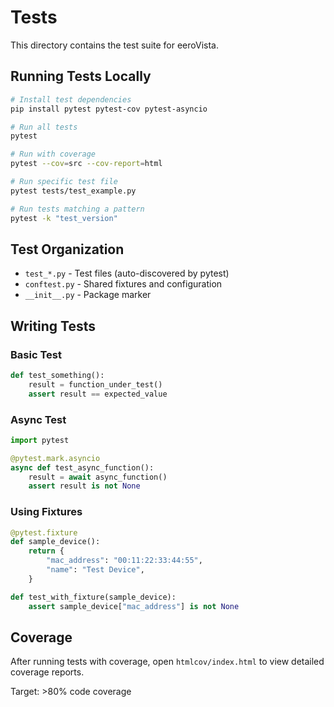 # Tests

This directory contains the test suite for eeroVista.

## Running Tests Locally

```bash
# Install test dependencies
pip install pytest pytest-cov pytest-asyncio

# Run all tests
pytest

# Run with coverage
pytest --cov=src --cov-report=html

# Run specific test file
pytest tests/test_example.py

# Run tests matching a pattern
pytest -k "test_version"
```

## Test Organization

- `test_*.py` - Test files (auto-discovered by pytest)
- `conftest.py` - Shared fixtures and configuration
- `__init__.py` - Package marker

## Writing Tests

### Basic Test

```python
def test_something():
    result = function_under_test()
    assert result == expected_value
```

### Async Test

```python
import pytest

@pytest.mark.asyncio
async def test_async_function():
    result = await async_function()
    assert result is not None
```

### Using Fixtures

```python
@pytest.fixture
def sample_device():
    return {
        "mac_address": "00:11:22:33:44:55",
        "name": "Test Device",
    }

def test_with_fixture(sample_device):
    assert sample_device["mac_address"] is not None
```

## Coverage

After running tests with coverage, open `htmlcov/index.html` to view detailed coverage reports.

Target: >80% code coverage
